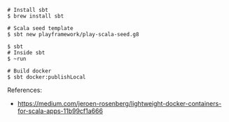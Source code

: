 ```
# Install sbt
$ brew install sbt

# Scala seed template
$ sbt new playframework/play-scala-seed.g8

$ sbt
# Inside sbt
$ ~run

# Build docker 
$ sbt docker:publishLocal
```

References:
- https://medium.com/jeroen-rosenberg/lightweight-docker-containers-for-scala-apps-11b99cf1a666
